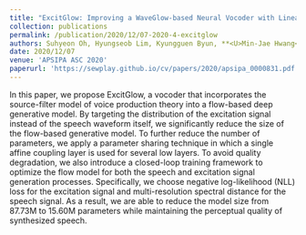 ```yaml
---
title: "ExcitGlow: Improving a WaveGlow-based Neural Vocoder with Linear Prediction Analysis"
collection: publications
permalink: /publication/2020/12/07-2020-4-excitglow
authors: Suhyeon Oh, Hyungseob Lim, Kyungguen Byun, **<U>Min-Jae Hwang</U>**, Eunwoo Song, Hong-Goo Kang
date: 2020/12/07
venue: 'APSIPA ASC 2020'
paperurl: 'https://sewplay.github.io/cv/papers/2020/apsipa_0000831.pdf'
---
```

In this paper, we propose ExcitGlow, a vocoder that incorporates the source-filter model of voice production theory into a flow-based deep generative model. By targeting the distribution of the excitation signal instead of the speech waveform itself, we significantly reduce the size of the flow-based generative model. To further reduce the number of parameters, we apply a parameter sharing technique in which a single affine coupling layer is used for several  low layers. To avoid quality degradation, we also introduce a closed-loop training framework to optimize the flow model for both the speech and excitation signal generation processes. Specifically, we choose negative log-likelihood (NLL) loss for the excitation signal and multi-resolution spectral distance for the speech signal. As a result, we are able to reduce the model size from 87.73M to 15.60M parameters while maintaining the perceptual quality of synthesized speech.
